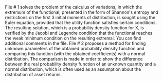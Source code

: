 File # 1 solves the problem of the calculus of variations, in which the extremum of the functional, presented in the form of Shannon's entropy and restrictions on the first 3 initial moments of distribution, is sought using the Euler equation, provided that the utility function satisfies certain conditions. The resulting solution, which is a probability density function for X, is verified by the Jacobi and Legendre condition that the functional reaches the weak minimum condition on the resulting extremal. You can find additional comments in the file.
File # 2 proposes a method for finding unknown parameters of the obtained probability density function and comparing this function (with the obtained coefficients) with a normal distribution. The comparison is made in order to show the difference between the real probability density function of an unknown quantity and a normal distribution, which is often used as an assumption about the distribution of asset returns.
